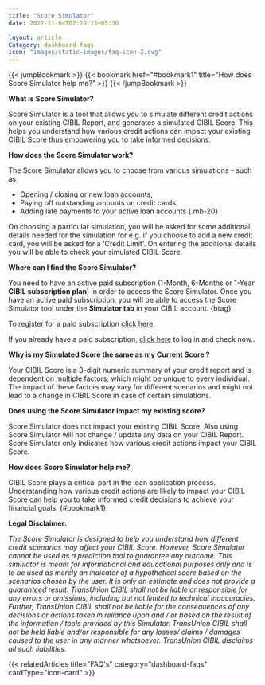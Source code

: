 ```yaml
---
title: "Score Simulator"
date: 2022-11-04T02:10:13+05:30

layout: article
Category: dashboard-faqs
icon: "images/static-images/faq-icon-2.svg"
---
```


{{< jumpBookmark >}}
  {{< bookmark href="#bookmark1" title="How does Score Simulator help me?" >}}
{{< /jumpBookmark >}}

**What is Score Simulator?**

Score Simulator is a tool that allows you to simulate different credit actions on your existing CIBIL Report, and generates a simulated CIBIL Score. This helps you understand how various credit actions can impact your existing CIBIL Score thus empowering you to take informed decisions.

**How does the Score Simulator work?**

The Score Simulator allows you to choose from various simulations - such as

* Opening / closing or new loan accounts,
* Paying off outstanding amounts on credit cards
* Adding late payments to your active loan accounts
{.mb-20}

On choosing a particular simulation, you will be asked for some additional details needed for the simulation for e.g. if you choose to add a new credit card, you will be asked for a 'Credit Limit'. On entering the additional details you will be able to check your simulated CIBIL Score.

**Where can I find the Score Simulator?**

You need to have an active paid subscription (1-Month, 6-Months or 1-Year **CIBIL subscription plan**) in order to access the Score Simulator. Once you have an active paid subscription, you will be able to access the Score Simulator tool under the **Simulator tab** in your CIBIL account.
{btag}

To register for a paid subscription [click here](/cibil-dashboard/overview_free/upgrade-plan/).

If you already have a paid subscription, [click here](https://myscore.cibil.com/CreditView/login.page?enterprise=CIBIL) to log in and check now..

**Why is my Simulated Score the same as my Current Score ?**

Your CIBIL Score is a 3-digit numeric summary of your credit report and is dependent on multiple factors, which might be unique to every individual.
The impact of these factors may vary for different scenarios and might not lead to a change in CIBIL Score in case of certain simulations.

**Does using the Score Simulator impact my existing score?**

Score Simulator does not impact your existing CIBIL Score. Also using Score Simulator will not change / update any data on your CIBIL Report. Score Simulator only indicates how various credit actions impact your CIBIL Score.

**How does Score Simulator help me?**

CIBIL Score plays a critical part in the loan application process. Understanding how various credit actions are likely to impact your CIBIL Score can help you to take informed credit decisions to achieve your financial goals.
{#bookmark1}

**Legal Disclaimer:**

*The Score Simulator is designed to help you understand how different credit scenarios may affect your CIBIL Score. However, Score Simulator cannot be used as a prediction tool to guarantee any outcome. This simulator is meant for informational and educational purposes only and is to be used as merely an indicator of a hypothetical score based on the scenarios chosen by the user. It is only an estimate and does not provide a guaranteed result. TransUnion CIBIL shall not be liable or responsible for any errors or omissions, including but not limited to technical inaccuracies. Further, TransUnion CIBIL shall not be liable for the consequences of any decisions or actions taken in reliance upon and / or based on the result of the information / tools provided by this Simulator. TransUnion CIBIL shall not be held liable and/or responsible for any losses/ claims / damages caused to the user in any manner whatsoever. TransUnion CIBIL disclaims all such liabilities.*

{{< relatedArticles title="FAQ's" category="dashboard-faqs" cardType="icon-card" >}}
